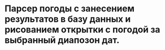 Парсер погоды с занесением результатов в базу данных и рисованием открытки с погодой за выбранный диапозон дат.
=============================

